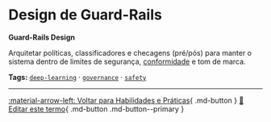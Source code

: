 # Design de Guard-Rails

**Guard-Rails Design**

Arquitetar políticas, classificadores e checagens (pré/pós) para manter o sistema dentro de limites de segurança, [conformidade](../etica-seguranca-governanca/conformidade.md) e tom de marca.


**Tags:** [`deep-learning`](../tags.md#deep-learning) · [`governance`](../tags.md#governance) · [`safety`](../tags.md#safety)

---

[:material-arrow-left: Voltar para Habilidades e Práticas](index.md){ .md-button }
[📝 Editar este termo](https://github.com/seu-usuario/glossario-ia/edit/main/glossario.yaml){ .md-button .md-button--primary }
